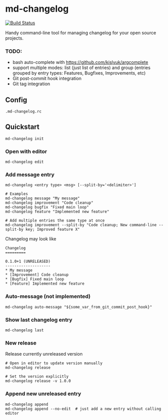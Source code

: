 md-changelog
============
[![Build Status](https://travis-ci.org/prawn-cake/md-changelog.svg?branch=master)](https://travis-ci.org/prawn-cake/md-changelog)

Handy command-line tool for managing changelog for your open source projects.


### TODO:

* bash auto-complete with https://github.com/kislyuk/argcomplete
* support multiple modes: list (just list of entries) and group (entries grouped by entry types: Features, Bugfixes, Improvements, etc)
* Git post-commit hook integration
* Git tag integration


## Config

    .md-changelog.rc


## Quickstart

    md-changelog init

   
### Open with editor

    md-changelog edit
    
    
### Add message entry

    md-changelog <entry type> <msg> [--split-by='<delimiter>']
    
    # Examples
    md-changelog message "My message"
    md-changelog improvement "Code cleanup"
    md-changelog bugfix "Fixed main loop"
    md-changelog feature "Implemented new feature"
    
    # Add multiple entries the same type at once
    md-changelog improvement --split-by "Code cleanup; New command-line --split-by key; Improved feature X"
    
    
Changelog may look like

    Changelog
    =========
    
    0.1.0+1 (UNRELEASED)
    --------------------
    * My message
    * [Improvement] Code cleanup
    * [Bugfix] Fixed main loop
    * [Feature] Implemented new feature


### Auto-message (not implemented)

    md-changelog auto-message "${some_var_from_git_commit_post_hook}"
    

### Show last changelog entry

    md-changelog last
    

### New release

Release currently unreleased version
    
    # Open in editor to update version manually
    md-changelog release
    
    # Set the version explicitly
    md-changelog release -v 1.0.0


### Append new unreleased entry

    md-changelog append
    md-changelog append --no-edit  # just add a new entry without calling editor 
    
